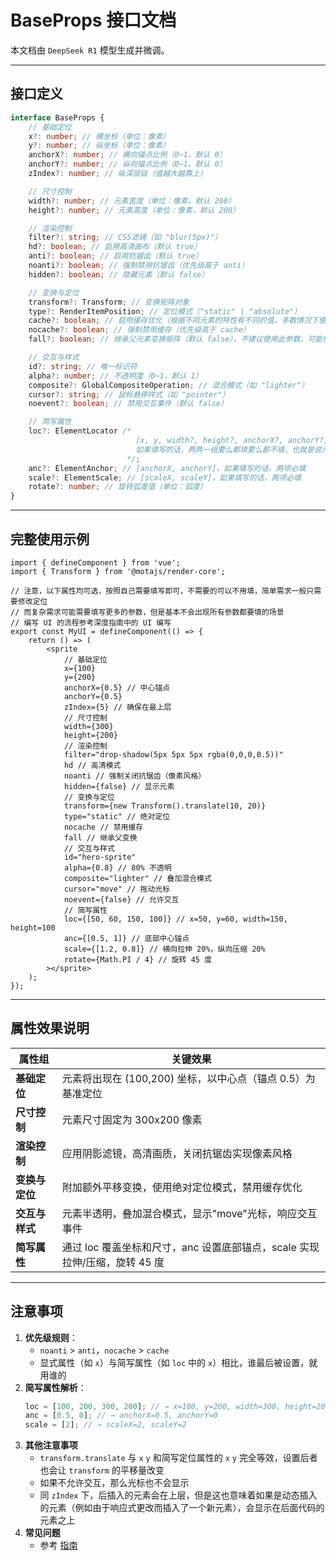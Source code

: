 # BaseProps 接口文档

本文档由 `DeepSeek R1` 模型生成并微调。

---

## 接口定义

```typescript
interface BaseProps {
    // 基础定位
    x?: number; // 横坐标（单位：像素）
    y?: number; // 纵坐标（单位：像素）
    anchorX?: number; // 横向锚点比例（0~1，默认 0）
    anchorY?: number; // 纵向锚点比例（0~1，默认 0）
    zIndex?: number; // 纵深层级（值越大越靠上）

    // 尺寸控制
    width?: number; // 元素宽度（单位：像素，默认 200）
    height?: number; // 元素高度（单位：像素，默认 200）

    // 渲染控制
    filter?: string; // CSS滤镜（如 "blur(5px)"）
    hd?: boolean; // 启用高清画布（默认 true）
    anti?: boolean; // 启用抗锯齿（默认 true）
    noanti?: boolean; // 强制禁用抗锯齿（优先级高于 anti）
    hidden?: boolean; // 隐藏元素（默认 false）

    // 变换与定位
    transform?: Transform; // 变换矩阵对象
    type?: RenderItemPosition; // 定位模式（"static" | "absolute"）
    cache?: boolean; // 启用缓存优化（根据不同元素的特性有不同的值，多数情况下使用默认配置即可达到最优性能）
    nocache?: boolean; // 强制禁用缓存（优先级高于 cache）
    fall?: boolean; // 继承父元素变换矩阵（默认 false），不建议使用此参数，可能很快就会被删除

    // 交互与样式
    id?: string; // 唯一标识符
    alpha?: number; // 不透明度（0~1，默认 1）
    composite?: GlobalCompositeOperation; // 混合模式（如 "lighter"）
    cursor?: string; // 鼠标悬停样式（如 "pointer"）
    noevent?: boolean; // 禁用交互事件（默认 false）

    // 简写属性
    loc?: ElementLocator /*
                            [x, y, width?, height?, anchorX?, anchorY?]
                            如果填写的话，两两一组要么都填要么都不填，也就是说元素数量需要是 2,4,6 个
                          */;
    anc?: ElementAnchor; // [anchorX, anchorY]，如果填写的话，两项必填
    scale?: ElementScale; // [scaleX, scaleY]，如果填写的话，两项必填
    rotate?: number; // 旋转弧度值（单位：弧度）
}
```

---

## 完整使用示例

```tsx
import { defineComponent } from 'vue';
import { Transform } from '@motajs/render-core';

// 注意，以下属性均可选，按照自己需要填写即可，不需要的可以不用填，简单需求一般只需要修改定位
// 而复杂需求可能需要填写更多的参数，但是基本不会出现所有参数都要填的场景
// 编写 UI 的流程参考深度指南中的 UI 编写
export const MyUI = defineComponent(() => {
    return () => (
        <sprite
            // 基础定位
            x={100}
            y={200}
            anchorX={0.5} // 中心锚点
            anchorY={0.5}
            zIndex={5} // 确保在最上层
            // 尺寸控制
            width={300}
            height={200}
            // 渲染控制
            filter="drop-shadow(5px 5px 5px rgba(0,0,0,0.5))"
            hd // 高清模式
            noanti // 强制关闭抗锯齿（像素风格）
            hidden={false} // 显示元素
            // 变换与定位
            transform={new Transform().translate(10, 20)}
            type="static" // 绝对定位
            nocache // 禁用缓存
            fall // 继承父变换
            // 交互与样式
            id="hero-sprite"
            alpha={0.8} // 80% 不透明
            composite="lighter" // 叠加混合模式
            cursor="move" // 拖动光标
            noevent={false} // 允许交互
            // 简写属性
            loc={[50, 60, 150, 100]} // x=50, y=60, width=150, height=100
            anc={[0.5, 1]} // 底部中心锚点
            scale={[1.2, 0.8]} // 横向拉伸 20%，纵向压缩 20%
            rotate={Math.PI / 4} // 旋转 45 度
        ></sprite>
    );
});
```

---

## 属性效果说明

| 属性组         | 关键效果                                                                   |
| -------------- | -------------------------------------------------------------------------- |
| **基础定位**   | 元素将出现在 (100,200) 坐标，以中心点（锚点 0.5）为基准定位                |
| **尺寸控制**   | 元素尺寸固定为 300x200 像素                                                |
| **渲染控制**   | 应用阴影滤镜，高清画质，关闭抗锯齿实现像素风格                             |
| **变换与定位** | 附加额外平移变换，使用绝对定位模式，禁用缓存优化                           |
| **交互与样式** | 元素半透明，叠加混合模式，显示"move"光标，响应交互事件                     |
| **简写属性**   | 通过 loc 覆盖坐标和尺寸，anc 设置底部锚点，scale 实现拉伸/压缩，旋转 45 度 |

---

## 注意事项

1. **优先级规则**：
    - `noanti` > `anti`，`nocache` > `cache`
    - 显式属性（如 `x`）与简写属性（如 `loc` 中的 `x`）相比，谁最后被设置，就用谁的
2. **简写属性解析**：
    ```ts
    loc = [100, 200, 300, 200]; // → x=100, y=200, width=300, height=200
    anc = [0.5, 0]; // → anchorX=0.5, anchorY=0
    scale = [2]; // → scaleX=2, scaleY=2
    ```
3. **其他注意事项**
    - `transform.translate` 与 `x` `y` 和简写定位属性的 `x` `y` 完全等效，设置后者也会让 `transform` 的平移量改变
    - 如果不允许交互，那么光标也不会显示
    - 同 `zIndex` 下，后插入的元素会在上层，但是这也意味着如果是动态插入的元素（例如由于响应式更改而插入了一个新元素），会显示在后面代码的元素之上
4. **常见问题**
    - 参考 [指南](../../guide/render-faq.md)

